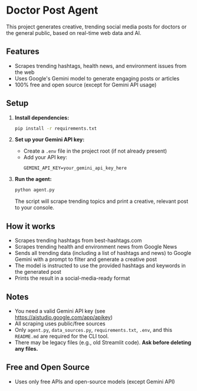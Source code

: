 # Doctor Post Agent

This project generates creative, trending social media posts for doctors or the general public, based on real-time web data and AI.

## Features

- Scrapes trending hashtags, health news, and environment issues from the web
- Uses Google's Gemini model to generate engaging posts or articles
- 100% free and open source (except for Gemini API usage)

## Setup

1. **Install dependencies:**

   ```bash
   pip install -r requirements.txt
   ```

2. **Set up your Gemini API key:**

   - Create a `.env` file in the project root (if not already present)
   - Add your API key:
     ```env
     GEMINI_API_KEY=your_gemini_api_key_here
     ```

3. **Run the agent:**
   ```bash
   python agent.py
   ```
   The script will scrape trending topics and print a creative, relevant post to your console.

## How it works

- Scrapes trending hashtags from best-hashtags.com
- Scrapes trending health and environment news from Google News
- Sends all trending data (including a list of hashtags and news) to Google Gemini with a prompt to filter and generate a creative post
- The model is instructed to use the provided hashtags and keywords in the generated post
- Prints the result in a social-media-ready format

## Notes

- You need a valid Gemini API key (see https://aistudio.google.com/app/apikey)
- All scraping uses public/free sources
- Only `agent.py`, `data_sources.py`, `requirements.txt`, `.env`, and this `README.md` are required for the CLI tool.
- There may be legacy files (e.g., old Streamlit code). **Ask before deleting any files.**

## Free and Open Source

- Uses only free APIs and open-source models (except Gemini API)
